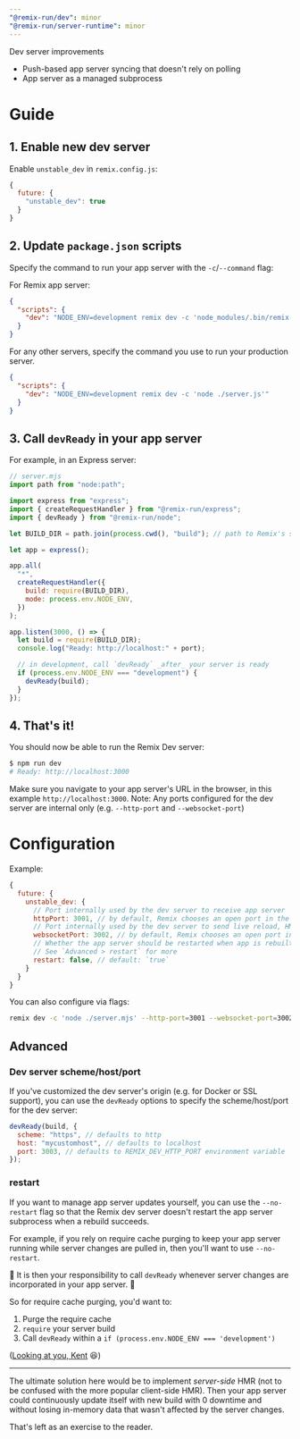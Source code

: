 ```yaml
---
"@remix-run/dev": minor
"@remix-run/server-runtime": minor
---
```


Dev server improvements

- Push-based app server syncing that doesn't rely on polling
- App server as a managed subprocess

# Guide

## 1. Enable new dev server

Enable `unstable_dev` in `remix.config.js`:

```js
{
  future: {
    "unstable_dev": true
  }
}
```

## 2. Update `package.json` scripts

Specify the command to run your app server with the `-c`/`--command` flag:

For Remix app server:

```json
{
  "scripts": {
    "dev": "NODE_ENV=development remix dev -c 'node_modules/.bin/remix-serve build'"
  }
}
```

For any other servers, specify the command you use to run your production server.

```json
{
  "scripts": {
    "dev": "NODE_ENV=development remix dev -c 'node ./server.js'"
  }
}
```

## 3. Call `devReady` in your app server

For example, in an Express server:

```js
// server.mjs
import path from "node:path";

import express from "express";
import { createRequestHandler } from "@remix-run/express";
import { devReady } from "@remix-run/node";

let BUILD_DIR = path.join(process.cwd(), "build"); // path to Remix's server build directory (`build/` by default)

let app = express();

app.all(
  "*",
  createRequestHandler({
    build: require(BUILD_DIR),
    mode: process.env.NODE_ENV,
  })
);

app.listen(3000, () => {
  let build = require(BUILD_DIR);
  console.log("Ready: http://localhost:" + port);

  // in development, call `devReady` _after_ your server is ready
  if (process.env.NODE_ENV === "development") {
    devReady(build);
  }
});
```

## 4. That's it!

You should now be able to run the Remix Dev server:

```sh
$ npm run dev
# Ready: http://localhost:3000
```

Make sure you navigate to your app server's URL in the browser, in this example `http://localhost:3000`.
Note: Any ports configured for the dev server are internal only (e.g. `--http-port` and `--websocket-port`)

# Configuration

Example:

```js
{
  future: {
    unstable_dev: {
      // Port internally used by the dev server to receive app server `devReady` messages
      httpPort: 3001, // by default, Remix chooses an open port in the range 3001-3099
      // Port internally used by the dev server to send live reload, HMR, and HDR updates to the browser
      websocketPort: 3002, // by default, Remix chooses an open port in the range 3001-3099
      // Whether the app server should be restarted when app is rebuilt
      // See `Advanced > restart` for more
      restart: false, // default: `true`
    }
  }
}
```

You can also configure via flags:

```sh
remix dev -c 'node ./server.mjs' --http-port=3001 --websocket-port=3002 --no-restart
```

## Advanced

### Dev server scheme/host/port

If you've customized the dev server's origin (e.g. for Docker or SSL support), you can use the `devReady` options to specify the scheme/host/port for the dev server:

```js
devReady(build, {
  scheme: "https", // defaults to http
  host: "mycustomhost", // defaults to localhost
  port: 3003, // defaults to REMIX_DEV_HTTP_PORT environment variable
});
```

### restart

If you want to manage app server updates yourself, you can use the `--no-restart` flag so that the Remix dev server doesn't restart the app server subprocess when a rebuild succeeds.

For example, if you rely on require cache purging to keep your app server running while server changes are pulled in, then you'll want to use `--no-restart`.

🚨 It is then your responsibility to call `devReady` whenever server changes are incorporated in your app server. 🚨

So for require cache purging, you'd want to:

1. Purge the require cache
2. `require` your server build
3. Call `devReady` within a `if (process.env.NODE_ENV === 'development')`

([Looking at you, Kent](https://github.com/kentcdodds/kentcdodds.com/blob/main/server/index.ts#L298) 😆)

---

The ultimate solution here would be to implement _server-side_ HMR (not to be confused with the more popular client-side HMR).
Then your app server could continuously update itself with new build with 0 downtime and without losing in-memory data that wasn't affected by the server changes.

That's left as an exercise to the reader.
